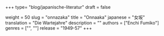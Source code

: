 +++
type= "blog/japanische-literatur"
draft = false

weight = 50
slug = "onnazaka"
title = "Onnaaka"
japanese = "女坂"
translation = "Die Wartejahre"
description = ""
authors = ["Enchi Fumiko"]
genres = ["", ""]
release = "1949-57"
+++

